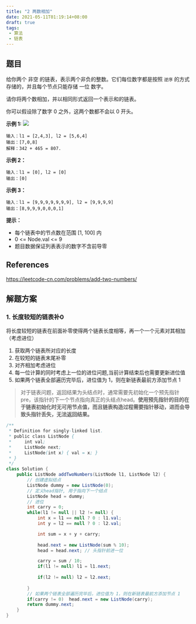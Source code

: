 ```yaml
---
title: "2 两数相加"
date: 2021-05-11T01:19:14+08:00
draft: true
tags:
 - 算法
 - 链表
---
```

## 题目
给你两个 非空 的链表，表示两个非负的整数。它们每位数字都是按照 `逆序` 的方式存储的，并且每个节点只能存储 一位 数字。

请你将两个数相加，并以相同形式返回一个表示和的链表。

你可以假设除了数字 0 之外，这两个数都不会以 0 开头。

**示例 1:**
![](https://assets.leetcode-cn.com/aliyun-lc-upload/uploads/2021/01/02/addtwonumber1.jpg)

```
输入：l1 = [2,4,3], l2 = [5,6,4]
输出：[7,0,8]
解释：342 + 465 = 807.
```
**示例 2：**
```
输入：l1 = [0], l2 = [0]
输出：[0]
```
**示例 3：**
```
输入：l1 = [9,9,9,9,9,9,9], l2 = [9,9,9,9]
输出：[8,9,9,9,0,0,0,1]
```
**提示：**

- 每个链表中的节点数在范围 [1, 100] 内
- 0 <= Node.val <= 9
- 题目数据保证列表表示的数字不含前导零

## References
https://leetcode-cn.com/problems/add-two-numbers/

## 解题方案
### 1. 长度较短的链表补0
将长度较短的链表在前面补零使得两个链表长度相等，再一个一个元素对其相加（考虑进位）

1. 获取两个链表所对应的长度
2. 在较短的链表末尾补零
3. 对齐相加考虑进位
4. 每一位计算的同时考虑上一位的进位问题,当前计算结束后也需要更新进位值
5. 如果两个链表全部遍历完毕后，进位值为 1，则在新链表最前方添加节点 1

> 对于链表问题，返回结果为头结点时，通常需要先初始化一个预先指针 pre，该指针的下一个节点指向真正的头结点head。**使用预先指针的目的在于链表初始化时无可用节点值，而且链表构造过程需要指针移动，进而会导致头指针丢失，无法返回结果。**

```java
/**
 * Definition for singly-linked list.
 * public class ListNode {
 *     int val;
 *     ListNode next;
 *     ListNode(int x) { val = x; }
 * }
 */
class Solution {
    public ListNode addTwoNumbers(ListNode l1, ListNode l2) {
        // 创建虚拟结点
        ListNode dummy = new ListNode(0);
        // 定义head指针, 用于指向下一个结点
        ListNode head = dummy; 
        // 进位
        int carry = 0; 
        while(l1 != null || l2 != null) {
            int x = l1 == null ? 0 : l1.val;
            int y = l2 == null ? 0 : l2.val;

            int sum = x + y + carry;
            
            head.next = new ListNode(sum % 10);
            head = head.next; // 头指针前进一位

            carry = sum / 10; 
            if(l1 != null) l1 = l1.next;
                
            if(l2 != null) l2 = l2.next;
                
        }
        // 如果两个链表全部遍历完毕后，进位值为 1，则在新链表最前方添加节点 1
        if(carry != 0)  head.next = new ListNode(carry);
        return dummy.next;
    }
}
```


